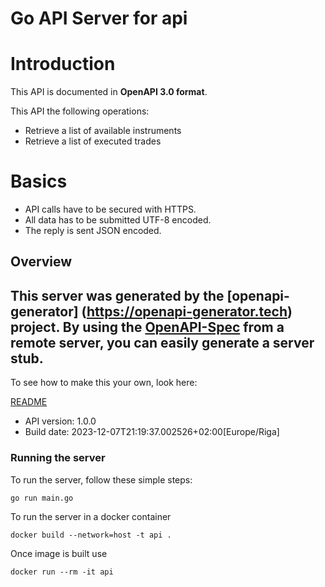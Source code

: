 # Go API Server for api

# Introduction
This API is documented in **OpenAPI 3.0 format**.

This API the following operations:
* Retrieve a list of available instruments
* Retrieve a list of executed trades

# Basics
* API calls have to be secured with HTTPS.
* All data has to be submitted UTF-8 encoded.
* The reply is sent JSON encoded.


## Overview
This server was generated by the [openapi-generator]
(https://openapi-generator.tech) project.
By using the [OpenAPI-Spec](https://github.com/OAI/OpenAPI-Specification) from a remote server, you can easily generate a server stub.
-

To see how to make this your own, look here:

[README](https://openapi-generator.tech)

- API version: 1.0.0
- Build date: 2023-12-07T21:19:37.002526+02:00[Europe/Riga]


### Running the server
To run the server, follow these simple steps:

```
go run main.go
```

To run the server in a docker container
```
docker build --network=host -t api .
```

Once image is built use
```
docker run --rm -it api
```

